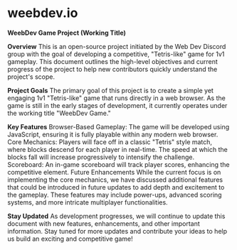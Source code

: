 # weebdev.io
**WeebDev Game Project (Working Title)**

**Overview**
This is an open-source project initiated by the Web Dev Discord group with the goal of developing a competitive, "Tetris-like" game for 1v1 gameplay. This document outlines the high-level objectives and current progress of the project to help new contributors quickly understand the project's scope.

**Project Goals**
The primary goal of this project is to create a simple yet engaging 1v1 "Tetris-like" game that runs directly in a web browser. As the game is still in the early stages of development, it currently operates under the working title "WeebDev Game."

**Key Features**
Browser-Based Gameplay: The game will be developed using JavaScript, ensuring it is fully playable within any modern web browser.
Core Mechanics: Players will face off in a classic "Tetris" style match, where blocks descend for each player in real-time. The speed at which the blocks fall will increase progressively to intensify the challenge.
Scoreboard: An in-game scoreboard will track player scores, enhancing the competitive element.
Future Enhancements
While the current focus is on implementing the core mechanics, we have discussed additional features that could be introduced in future updates to add depth and excitement to the gameplay. These features may include power-ups, advanced scoring systems, and more intricate multiplayer functionalities.

**Stay Updated**
As development progresses, we will continue to update this document with new features, enhancements, and other important information. Stay tuned for more updates and contribute your ideas to help us build an exciting and competitive game!

